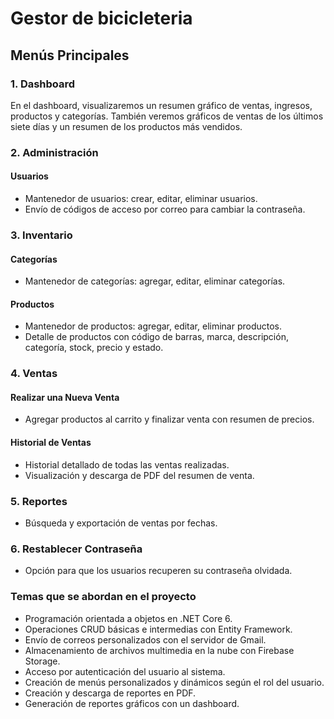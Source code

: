# Gestor de bicicleteria

## Menús Principales

### 1. Dashboard

En el dashboard, visualizaremos un resumen gráfico de ventas, ingresos, productos y categorías. También veremos gráficos de ventas de los últimos siete días y un resumen de los productos más vendidos.

### 2. Administración

#### Usuarios

- Mantenedor de usuarios: crear, editar, eliminar usuarios.
- Envío de códigos de acceso por correo para cambiar la contraseña.


### 3. Inventario

#### Categorías

- Mantenedor de categorías: agregar, editar, eliminar categorías.

#### Productos

- Mantenedor de productos: agregar, editar, eliminar productos.
- Detalle de productos con código de barras, marca, descripción, categoría, stock, precio y estado.

### 4. Ventas

#### Realizar una Nueva Venta

- Agregar productos al carrito y finalizar venta con resumen de precios.

#### Historial de Ventas

- Historial detallado de todas las ventas realizadas.
- Visualización y descarga de PDF del resumen de venta.

### 5. Reportes

- Búsqueda y exportación de ventas por fechas.

### 6. Restablecer Contraseña

- Opción para que los usuarios recuperen su contraseña olvidada.


### Temas que se abordan en el proyecto

- Programación orientada a objetos en .NET Core 6.
- Operaciones CRUD básicas e intermedias con Entity Framework.
- Envío de correos personalizados con el servidor de Gmail.
- Almacenamiento de archivos multimedia en la nube con Firebase Storage.
- Acceso por autenticación del usuario al sistema.
- Creación de menús personalizados y dinámicos según el rol del usuario.
- Creación y descarga de reportes en PDF.
- Generación de reportes gráficos con un dashboard.


